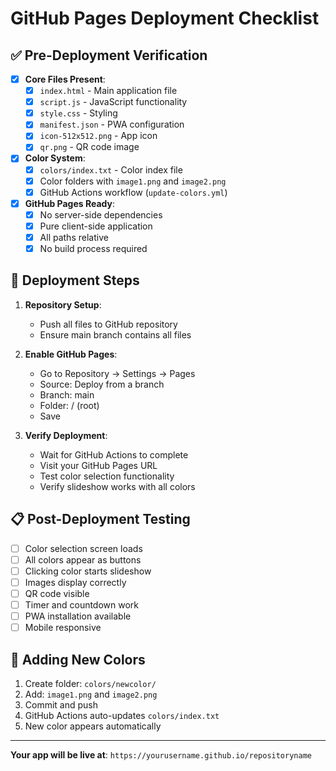 # GitHub Pages Deployment Checklist

## ✅ Pre-Deployment Verification

- [x] **Core Files Present**:
  - [x] `index.html` - Main application file
  - [x] `script.js` - JavaScript functionality
  - [x] `style.css` - Styling
  - [x] `manifest.json` - PWA configuration
  - [x] `icon-512x512.png` - App icon
  - [x] `qr.png` - QR code image

- [x] **Color System**:
  - [x] `colors/index.txt` - Color index file
  - [x] Color folders with `image1.png` and `image2.png`
  - [x] GitHub Actions workflow (`update-colors.yml`)

- [x] **GitHub Pages Ready**:
  - [x] No server-side dependencies
  - [x] Pure client-side application
  - [x] All paths relative
  - [x] No build process required

## 🚀 Deployment Steps

1. **Repository Setup**:
   - Push all files to GitHub repository
   - Ensure main branch contains all files

2. **Enable GitHub Pages**:
   - Go to Repository → Settings → Pages
   - Source: Deploy from a branch
   - Branch: main
   - Folder: / (root)
   - Save

3. **Verify Deployment**:
   - Wait for GitHub Actions to complete
   - Visit your GitHub Pages URL
   - Test color selection functionality
   - Verify slideshow works with all colors

## 📋 Post-Deployment Testing

- [ ] Color selection screen loads
- [ ] All colors appear as buttons
- [ ] Clicking color starts slideshow
- [ ] Images display correctly
- [ ] QR code visible
- [ ] Timer and countdown work
- [ ] PWA installation available
- [ ] Mobile responsive

## 🔄 Adding New Colors

1. Create folder: `colors/newcolor/`
2. Add: `image1.png` and `image2.png`
3. Commit and push
4. GitHub Actions auto-updates `colors/index.txt`
5. New color appears automatically

---

**Your app will be live at**: `https://yourusername.github.io/repositoryname`